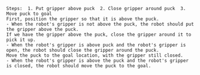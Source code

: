 
    Steps:  1. Put gripper above puck  2. Close gripper around puck  3. Move puck to goal
    First, position the gripper so that it is above the puck. 
    - When the robot's gripper is not above the puck, the robot should put the gripper above the puck.
    If we have the gripper above the puck, close the gripper around it to pick it up. 
    - When the robot's gripper is above puck and the robot's gripper is open, the robot should close the gripper around the puck.
    Move the puck to the goal location, with the gripper still closed.
    - When the robot's gripper is above the puck and the robot's gripper is closed, the robot should move the puck to the goal.